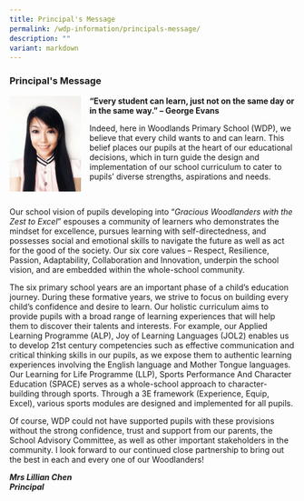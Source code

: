 ```yaml
---
title: Principal's Message
permalink: /wdp-information/principals-message/
description: ""
variant: markdown
---
```

### **Principal's Message**

<img src="/images/WhatsApp_Image_2024_02_27_at_1_56_28_PM.jpg" style="width:25%;margin-right:15px;" align="left"><b></b>**“Every student can learn, just not on the same day or in the same way.” – George Evans**

Indeed, here in Woodlands Primary School (WDP), we believe that every child wants to and can learn. This belief places our pupils at the heart of our educational decisions, which in turn guide the design and implementation of our school curriculum to cater to pupils’ diverse strengths, aspirations and needs.

<br clear="left">

Our school vision of pupils developing into “_Gracious Woodlanders with the Zest to Excel_” espouses a community of learners who demonstrates the mindset for excellence, pursues learning with self-directedness, and possesses social and emotional skills to navigate the future as well as act for the good of the society. Our six core values – Respect, Resilience, Passion, Adaptability, Collaboration and Innovation, underpin the school vision, and are embedded within the whole-school community.

The six primary school years are an important phase of a child’s education journey. During these formative years, we strive to focus on building every child’s confidence and desire to learn. Our holistic curriculum aims to provide pupils with a broad range of learning experiences that will help them to discover their talents and interests. For example, our Applied Learning Programme (ALP), Joy of Learning Languages (JOL2) enables us to develop 21st century competencies such as effective communication and critical thinking skills in our pupils, as we expose them to authentic learning experiences involving the English language and Mother Tongue languages. Our Learning for Life Programme (LLP), Sports Performance And Character Education (SPACE) serves as a whole-school approach to character-building through sports. Through a 3E framework (Experience, Equip, Excel), various sports modules are designed and implemented for all pupils.

Of course, WDP could not have supported pupils with these provisions without the strong confidence, trust and support from our parents, the School Advisory Committee, as well as other important stakeholders in the community. I look forward to our continued close partnership to bring out the best in each and every one of our Woodlanders!

**_Mrs Lillian Chen_**<br>
**_Principal_**